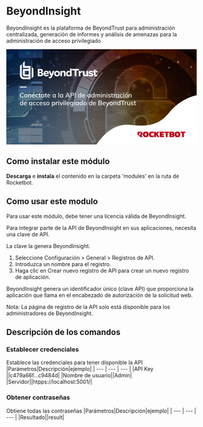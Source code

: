 



# BeyondInsight
  
BeyondInsight es la plataforma de BeyondTrust para administración centralizada, generación de informes y análisis de amenazas para la administración de acceso privilegiado
  
![banner](imgs/Banner_BeyondInsight_ESP.png)
## Como instalar este módulo
  
__Descarga__ e __instala__ el contenido en la carpeta 'modules' en la ruta de Rocketbot.  

## Como usar este modulo
Para usar este módulo, debe tener una licencia válida de BeyondInsight.

Para integrar parte de la API de BeyondInsight en sus aplicaciones, necesita una clave de API.

La clave la genera BeyondInsight.

1. Seleccione Configuración > General > Registros de API.
2. Introduzca un nombre para el registro.
3. Haga clic en Crear nuevo registro de API para crear un nuevo registro de aplicación.

BeyondInsight genera un identificador único (clave API) que proporciona la aplicación que llama en el encabezado de autorización de la solicitud web.

Nota: La página de registro de la API solo está disponible para los administradores de BeyondInsight.


## Descripción de los comandos

### Establecer credenciales
  
Establece las credenciales para tener disponible la API
|Parámetros|Descripción|ejemplo|
| --- | --- | --- |
|API Key ||c479a66f...c9484d|
|Nombre de usuario||Admin|
|Servidor||htpps://localhost:5001/|

### Obtener contraseñas
  
Obtiene todas las contraseñas
|Parámetros|Descripción|ejemplo|
| --- | --- | --- |
|Resultado||result|
